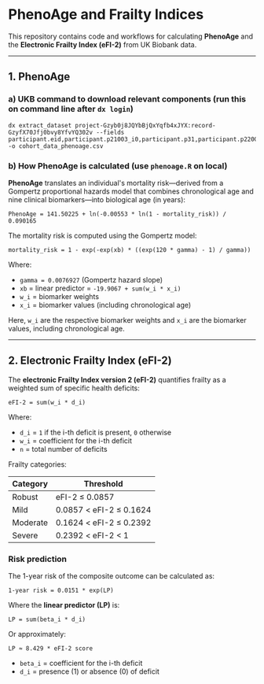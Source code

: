 # PhenoAge and Frailty Indices

This repository contains code and workflows for calculating **PhenoAge** and the **Electronic Frailty Index (eFI-2)** from UK Biobank data.

---

## 1. PhenoAge

### a) UKB command to download relevant components (run this on command line after `dx login`)

```
dx extract_dataset project-Gzyb0j8JQYbBjQxYqfb4xJYX:record-GzyfX70Jfj0bvy8YfvYQ302v --fields participant.eid,participant.p21003_i0,participant.p31,participant.p22009_a1,participant.p22009_a2,participant.p22009_a3,participant.p22009_a4,participant.p22009_a5,participant.p22009_a6,participant.p22009_a7,participant.p22009_a8,participant.p22009_a9,participant.p22009_a10,participant.p30600_i0,participant.p30700_i0,participant.p30740_i0,participant.p30710_i0,participant.p30180_i0,participant.p30044_i0,participant.p30070_i0,participant.p30610_i0,participant.p30000_i0 -o cohort_data_phenoage.csv
```

### b) How PhenoAge is calculated (use `phenoage.R` on local)
**PhenoAge** translates an individual's mortality risk—derived from a Gompertz proportional hazards model that combines chronological age and nine clinical biomarkers—into biological age (in years):

```
PhenoAge = 141.50225 + ln(-0.00553 * ln(1 - mortality_risk)) / 0.090165
```

The mortality risk is computed using the Gompertz model:

```
mortality_risk = 1 - exp(-exp(xb) * ((exp(120 * gamma) - 1) / gamma))
```

Where:

- `gamma = 0.0076927` (Gompertz hazard slope)  
- `xb` = linear predictor = `-19.9067 + sum(w_i * x_i)`  
- `w_i` = biomarker weights  
- `x_i` = biomarker values (including chronological age)

Here, `w_i` are the respective biomarker weights and `x_i` are the biomarker values, including chronological age.

---

## 2. Electronic Frailty Index (eFI-2)

The **electronic Frailty Index version 2 (eFI-2)** quantifies frailty as a weighted sum of specific health deficits:

```
eFI-2 = sum(w_i * d_i)
```

Where:

- `d_i` = `1` if the i-th deficit is present, `0` otherwise  
- `w_i` = coefficient for the i-th deficit  
- `n` = total number of deficits

Frailty categories:

| Category | Threshold |
|----------|-----------|
| Robust   | eFI-2 ≤ 0.0857 |
| Mild     | 0.0857 < eFI-2 ≤ 0.1624 |
| Moderate | 0.1624 < eFI-2 ≤ 0.2392 |
| Severe   | 0.2392 < eFI-2 < 1 |

### Risk prediction

The 1-year risk of the composite outcome can be calculated as:

```
1-year risk = 0.0151 * exp(LP)
```

Where the **linear predictor (LP)** is:

```
LP = sum(beta_i * d_i)
```

Or approximately:

```
LP ≈ 8.429 * eFI-2 score
```
- `beta_i` = coefficient for the i-th deficit  
- `d_i` = presence (1) or absence (0) of deficit
